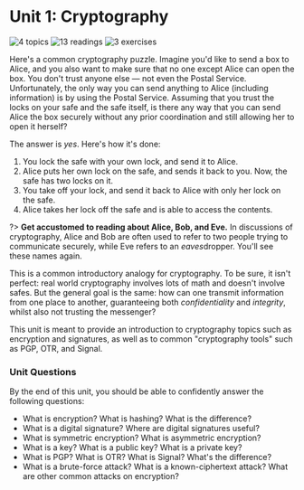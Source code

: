 # Unit 1: Cryptography

![4 topics](https://img.shields.io/badge/Topics-4-success.svg)
![13 readings](https://img.shields.io/badge/Readings-12-yellow.svg)
![3 exercises](https://img.shields.io/badge/Exercises-2-informational.svg)

Here's a common cryptography puzzle. Imagine you'd like to send a box to Alice, and you also want to make sure that no one except Alice can open the box. You don't trust anyone else &mdash; not even the Postal Service. Unfortunately, the only way you can send anything to Alice (including information) is by using the Postal Service. Assuming that you trust the locks on your safe and the safe itself, is there any way that you can send Alice the box securely without any prior coordination and still allowing her to open it herself?

The answer is _yes_. Here's how it's done:

1. You lock the safe with your own lock, and send it to Alice.
2. Alice puts her own lock on the safe, and sends it back to you. Now, the safe has two locks on it.
3. You take off your lock, and send it back to Alice with only her lock on the safe.
4. Alice takes her lock off the safe and is able to access the contents.

?> **Get accustomed to reading about Alice, Bob, and Eve.** In discussions of cryptography, Alice and Bob are often used to refer to two people trying to communicate securely, while Eve refers to an *eaves*dropper. You'll see these names again.

This is a common introductory analogy for cryptography. To be sure, it isn't perfect: real world cryptography involves lots of math and doesn't involve safes. But the general goal is the same: how can one transmit information from one place to another, guaranteeing both _confidentiality_ and _integrity_, whilst also not trusting the messenger?

This unit is meant to provide an introduction to cryptography topics such as encryption and signatures, as well as to common "cryptography tools" such as PGP, OTR, and Signal.

### Unit Questions

By the end of this unit, you should be able to confidently answer the following questions:

* What is encryption? What is hashing? What is the difference?
* What is a digital signature? Where are digital signatures useful?
* What is symmetric encryption? What is asymmetric encryption?
* What is a key? What is a public key? What is a private key?
* What is PGP? What is OTR? What is Signal? What's the difference?
* What is a brute-force attack? What is a known-ciphertext attack? What are other common attacks on encryption?